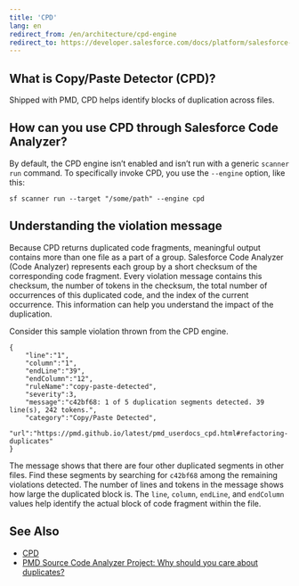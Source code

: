 ```yaml
---
title: 'CPD'
lang: en
redirect_from: /en/architecture/cpd-engine
redirect_to: https://developer.salesforce.com/docs/platform/salesforce-code-analyzer/guide/cpd-engine.html
---
```

## What is Copy/Paste Detector (CPD)?
Shipped with PMD, CPD helps identify blocks of duplication across files. 

## How can you use CPD through Salesforce Code Analyzer?

By default, the CPD engine isn’t enabled and isn’t run with a generic ```scanner run``` command. To specifically invoke CPD, you use the ```--engine``` option, like this:

`sf scanner run --target "/some/path" --engine cpd`

## Understanding the violation message
Because CPD returns duplicated code fragments, meaningful output contains more than one file as a part of a group. Salesforce Code Analyzer (Code Analyzer) represents each group by a short checksum of the corresponding code fragment. Every violation message contains this checksum, the number of tokens in the checksum, the total number of occurrences of this duplicated code, and the index of the current occurrence. This information can help you understand the impact of the duplication.

Consider this sample violation thrown from the CPD engine.

```
{
    "line":"1",
    "column":"1",
    "endLine":"39",
    "endColumn":"12",
    "ruleName":"copy-paste-detected",
    "severity":3,
    "message":"c42bf68: 1 of 5 duplication segments detected. 39 line(s), 242 tokens.",
    "category":"Copy/Paste Detected",
    "url":"https://pmd.github.io/latest/pmd_userdocs_cpd.html#refactoring-duplicates"
}
```

The message shows that there are four other duplicated segments in other files. Find these segments by searching for ```c42bf68``` among the remaining violations detected. The number of lines and tokens in the message shows how large the duplicated block is. The `line`, `column`, `endLine`, and `endColumn` values help identify the actual block of code fragment within the file.

## See Also
- [CPD](https://pmd.github.io/latest/pmd_userdocs_cpd.html)
- [PMD Source Code Analyzer Project: Why should you care about duplicates?](https://pmd.github.io/latest/pmd_userdocs_cpd.html#why-should-you-care-about-duplicates)
